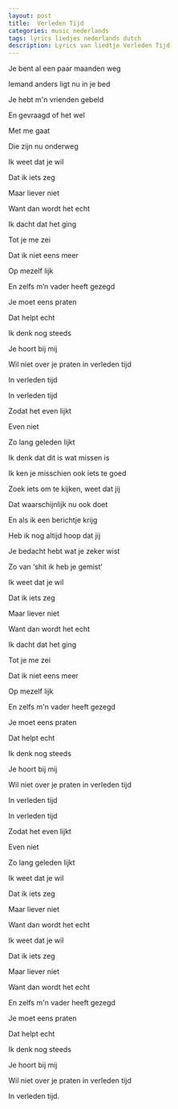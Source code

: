 ```yaml
---
layout: post
title:  Verleden Tijd
categories: music nederlands
tags: lyrics liedjes nederlands dutch
description: Lyrics van liedtje Verleden Tijd
---
```


Je bent al een paar maanden weg

Iemand anders ligt nu in je bed

Je hebt m'n vrienden gebeld

En gevraagd of het wel

Met me gaat

Die zijn nu onderweg
 
Ik weet dat je wil

Dat ik iets zeg

Maar liever niet

Want dan wordt het echt
 
Ik dacht dat het ging

Tot je me zei

Dat ik niet eens meer

Op mezelf lijk
 
En zelfs m’n vader heeft gezegd

Je moet eens praten 

Dat helpt echt

Ik denk nog steeds

Je hoort bij mij
 
Wil niet over je praten in verleden tijd

In verleden tijd

In verleden tijd
 
Zodat het even lijkt

Even niet

Zo lang geleden lijkt
 
Ik denk dat dit is wat missen is

Ik ken je misschien ook iets te goed 

Zoek iets om te kijken, weet dat jij

Dat waarschijnlijk nu ook doet
 
En als ik een berichtje krijg

Heb ik nog altijd hoop dat jij 

Je bedacht hebt wat je zeker wist

Zo van ‘shit ik heb je gemist’
 
Ik weet dat je wil

Dat ik iets zeg

Maar liever niet

Want dan wordt het echt
 
Ik dacht dat het ging

Tot je me zei

Dat ik niet eens meer

Op mezelf lijk
 
En zelfs m'n vader heeft gezegd

Je moet eens praten 

Dat helpt echt

Ik denk nog steeds

Je hoort bij mij
 
Wil niet over je praten in verleden tijd

In verleden tijd

In verleden tijd
 
Zodat het even lijkt

Even niet

Zo lang geleden lijkt
 
Ik weet dat je wil

Dat ik iets zeg

Maar liever niet

Want dan wordt het echt
 
Ik weet dat je wil

Dat ik iets zeg

Maar liever niet

Want dan wordt het echt
 
En zelfs m'n vader heeft gezegd

Je moet eens praten 

Dat helpt echt

Ik denk nog steeds

Je hoort bij mij
 
Wil niet over je praten in verleden tijd

In verleden tijd.
